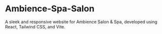 # Ambience-Spa-Salon
A sleek and responsive website for Ambience Salon & Spa, developed using React, Tailwind CSS, and Vite.
